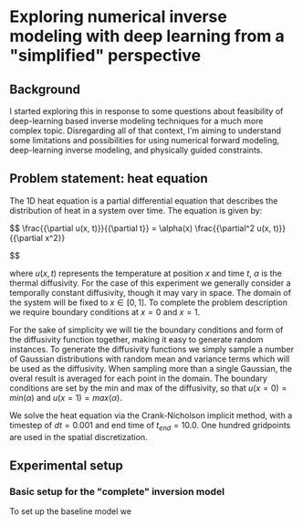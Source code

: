 # Exploring numerical inverse modeling with deep learning from a "simplified" perspective

## Background
I started exploring this in response to some questions about feasibility of deep-learning based inverse modeling techniques for a much more complex topic. Disregarding all of that context, I'm aiming to understand some limitations and possibilities for using numerical forward modeling, deep-learning inverse modeling, and physically guided constraints.

## Problem statement: heat equation
The 1D heat equation is a partial differential equation that describes the distribution of heat in a system over time. The equation is given by:

$$
\frac{{\partial u(x, t)}}{{\partial t}} = \alpha(x) \frac{{\partial^2 u(x, t)}}{{\partial x^2}}

$$

where $u(x, t)$ represents the temperature at position $x$ and time $t$, $α$ is the thermal diffusivity. For the case of this experiment we generally consider a temporally constant diffusivity, though it may vary in space. The domain of the system will be fixed to $x\in[0,1]$.  To complete the problem description we require boundary conditions at $x=0$ and $x=1$.

For the sake of simplicity we will tie the boundary conditions and form of the diffusivity function together, making it easy to generate random instances. To generate the diffusivity functions we simply sample a number of Gaussian distributions with random mean and variance terms which will be used as the diffusivity. When sampling more than a single Gaussian, the overal result is averaged for each point in the domain. The boundary conditions are set by the min and max of the diffusivity, so that $u(x=0)=min(\alpha)$ and $u(x=1)=max(\alpha)$.

We solve the heat equation via the Crank-Nicholson implicit method, with a timestep of $dt=0.001$ and end time of $t_{end}=10.0$. One hundred gridpoints are used in the spatial discretization. 

## Experimental setup
### Basic setup for the "complete" inversion model
To set up the baseline model we 
